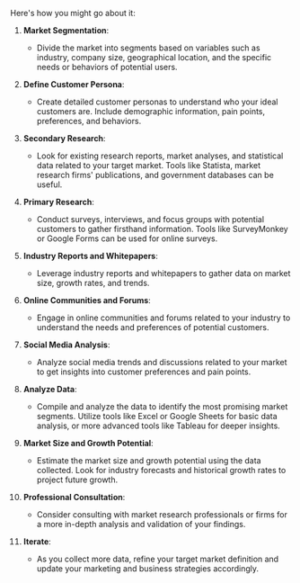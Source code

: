 Here's how you might go about it:

1. **Market Segmentation**:
    - Divide the market into segments based on variables such as industry, company size, geographical location, and the specific needs or behaviors of potential users.
   
2. **Define Customer Persona**:
    - Create detailed customer personas to understand who your ideal customers are. Include demographic information, pain points, preferences, and behaviors.

3. **Secondary Research**:
    - Look for existing research reports, market analyses, and statistical data related to your target market. Tools like Statista, market research firms' publications, and government databases can be useful.

4. **Primary Research**:
    - Conduct surveys, interviews, and focus groups with potential customers to gather firsthand information. Tools like SurveyMonkey or Google Forms can be used for online surveys.

6. **Industry Reports and Whitepapers**:
    - Leverage industry reports and whitepapers to gather data on market size, growth rates, and trends.

7. **Online Communities and Forums**:
    - Engage in online communities and forums related to your industry to understand the needs and preferences of potential customers.

8. **Social Media Analysis**:
    - Analyze social media trends and discussions related to your market to get insights into customer preferences and pain points.

9. **Analyze Data**:
    - Compile and analyze the data to identify the most promising market segments. Utilize tools like Excel or Google Sheets for basic data analysis, or more advanced tools like Tableau for deeper insights.

10. **Market Size and Growth Potential**:
    - Estimate the market size and growth potential using the data collected. Look for industry forecasts and historical growth rates to project future growth.

11. **Professional Consultation**:
    - Consider consulting with market research professionals or firms for a more in-depth analysis and validation of your findings.

12. **Iterate**:
    - As you collect more data, refine your target market definition and update your marketing and business strategies accordingly.
